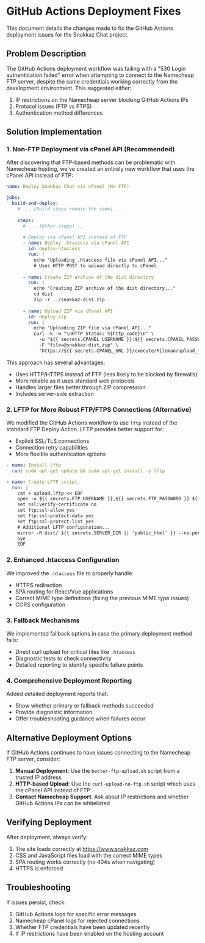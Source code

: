# GitHub Actions Deployment Fixes

This document details the changes made to fix the GitHub Actions deployment issues for the Snakkaz Chat project.

## Problem Description

The GitHub Actions deployment workflow was failing with a "530 Login authentication failed" error when attempting to connect to the Namecheap FTP server, despite the same credentials working correctly from the development environment. This suggested either:

1. IP restrictions on the Namecheap server blocking GitHub Actions IPs
2. Protocol issues (FTP vs FTPS)
3. Authentication method differences

## Solution Implementation

### 1. Non-FTP Deployment via cPanel API (Recommended)

After discovering that FTP-based methods can be problematic with Namecheap hosting, we've created an entirely new workflow that uses the cPanel API instead of FTP:

```yaml
name: Deploy Snakkaz Chat via cPanel (No FTP)

jobs:
  build-and-deploy:
    # ... [Build steps remain the same] ...
    
    steps:
      # ... [Other steps] ...
      
      # Deploy via cPanel API instead of FTP
      - name: Deploy .htaccess via cPanel API
        id: deploy-htaccess
        run: |
          echo "Uploading .htaccess file via cPanel API..."
          # Uses HTTP POST to upload directly to cPanel
      
      - name: Create ZIP archive of the dist directory
        run: |
          echo "Creating ZIP archive of the dist directory..."
          cd dist
          zip -r ../snakkaz-dist.zip .
      
      - name: Upload ZIP via cPanel API
        id: deploy-zip
        run: |
          echo "Uploading ZIP file via cPanel API..."
          curl -k -w "\nHTTP Status: %{http_code}\n" \
            -u "${{ secrets.CPANEL_USERNAME }}:${{ secrets.CPANEL_PASSWORD }}" \
            -F "file=@snakkaz-dist.zip" \
            "https://${{ secrets.CPANEL_URL }}/execute/Fileman/upload_files?dir=/public_html"
```

This approach has several advantages:
- Uses HTTP/HTTPS instead of FTP (less likely to be blocked by firewalls)
- More reliable as it uses standard web protocols
- Handles larger files better through ZIP compression
- Includes server-side extraction

### 2. LFTP for More Robust FTP/FTPS Connections (Alternative)

We modified the GitHub Actions workflow to use `lftp` instead of the standard FTP Deploy Action. LFTP provides better support for:
- Explicit SSL/TLS connections
- Connection retry capabilities 
- More flexible authentication options

```yaml
- name: Install lftp
  run: sudo apt-get update && sudo apt-get install -y lftp

- name: Create LFTP script
  run: |
    cat > upload.lftp << EOF
    open -u ${{ secrets.FTP_USERNAME }},${{ secrets.FTP_PASSWORD }} ${{ secrets.FTP_SERVER }}
    set ssl:verify-certificate no
    set ftp:ssl-allow yes
    set ftp:ssl-protect-data yes
    set ftp:ssl-protect-list yes
    # Additional LFTP configuration...
    mirror -R dist/ ${{ secrets.SERVER_DIR || 'public_html' }} --no-perms --parallel=3
    bye
    EOF
```

### 2. Enhanced .htaccess Configuration

We improved the `.htaccess` file to properly handle:
- HTTPS redirection
- SPA routing for React/Vue applications
- Correct MIME type definitions (fixing the previous MIME type issues)
- CORS configuration

### 3. Fallback Mechanisms

We implemented fallback options in case the primary deployment method fails:
- Direct curl upload for critical files like `.htaccess`
- Diagnostic tests to check connectivity
- Detailed reporting to identify specific failure points

### 4. Comprehensive Deployment Reporting

Added detailed deployment reports that:
- Show whether primary or fallback methods succeeded
- Provide diagnostic information
- Offer troubleshooting guidance when failures occur

## Alternative Deployment Options

If GitHub Actions continues to have issues connecting to the Namecheap FTP server, consider:

1. **Manual Deployment**: Use the `better-ftp-upload.sh` script from a trusted IP address
2. **HTTP-based Upload**: Use the `curl-upload-no-ftp.sh` script which uses the cPanel API instead of FTP
3. **Contact Namecheap Support**: Ask about IP restrictions and whether GitHub Actions IPs can be whitelisted

## Verifying Deployment

After deployment, always verify:
1. The site loads correctly at https://www.snakkaz.com
2. CSS and JavaScript files load with the correct MIME types
3. SPA routing works correctly (no 404s when navigating)
4. HTTPS is enforced

## Troubleshooting

If issues persist, check:
1. GitHub Actions logs for specific error messages
2. Namecheap cPanel logs for rejected connections
3. Whether FTP credentials have been updated recently
4. If IP restrictions have been enabled on the hosting account

